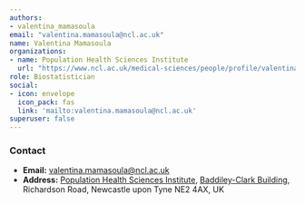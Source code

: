 ```yaml
---
authors:
- valentina_mamasoula
email: "valentina.mamasoula@ncl.ac.uk"
name: Valentina Mamasoula
organizations:
- name: Population Health Sciences Institute
  url: "https://www.ncl.ac.uk/medical-sciences/people/profile/valentinamamasoula.html"
role: Biostatistician
social:
- icon: envelope
  icon_pack: fas
  link: 'mailto:valentina.mamasoula@ncl.ac.uk'
superuser: false
---
```


### Contact

- __Email:__ [valentina.mamasoula@ncl.ac.uk](mailto:valentina.mamasoula@ncl.ac.uk)
- __Address:__ [Population Health Sciences Institute](https://www.ncl.ac.uk/medical-sciences/research/institutes/health-sciences/), [Baddiley-Clark Building](https://www.ncl.ac.uk/tour/academic/baddiley-clark/), Richardson Road, Newcastle upon Tyne NE2 4AX, UK
